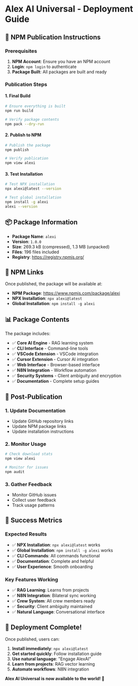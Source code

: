 # Alex AI Universal - Deployment Guide

## 🚀 NPM Publication Instructions

### Prerequisites
1. **NPM Account**: Ensure you have an NPM account
2. **Login**: `npm login` to authenticate
3. **Package Built**: All packages are built and ready

### Publication Steps

#### 1. Final Build
```bash
# Ensure everything is built
npm run build

# Verify package contents
npm pack --dry-run
```

#### 2. Publish to NPM
```bash
# Publish the package
npm publish

# Verify publication
npm view alexi
```

#### 3. Test Installation
```bash
# Test NPX installation
npx alexi@latest --version

# Test global installation
npm install -g alexi
alexi --version
```

## 📦 Package Information

- **Package Name**: `alexi`
- **Version**: `1.0.0`
- **Size**: 269.3 kB (compressed), 1.3 MB (unpacked)
- **Files**: 196 files included
- **Registry**: https://registry.npmjs.org/

## 🔗 NPM Links

Once published, the package will be available at:

- **NPM Package**: https://www.npmjs.com/package/alexi
- **NPX Installation**: `npx alexi@latest`
- **Global Installation**: `npm install -g alexi`

## 📊 Package Contents

The package includes:
- ✅ **Core AI Engine** - RAG learning system
- ✅ **CLI Interface** - Command-line tools
- ✅ **VSCode Extension** - VSCode integration
- ✅ **Cursor Extension** - Cursor AI integration
- ✅ **Web Interface** - Browser-based interface
- ✅ **N8N Integration** - Workflow automation
- ✅ **Security Systems** - Client ambiguity and encryption
- ✅ **Documentation** - Complete setup guides

## 🎯 Post-Publication

### 1. Update Documentation
- Update GitHub repository links
- Update NPM package links
- Update installation instructions

### 2. Monitor Usage
```bash
# Check download stats
npm view alexi

# Monitor for issues
npm audit
```

### 3. Gather Feedback
- Monitor GitHub issues
- Collect user feedback
- Track usage patterns

## 🚀 Success Metrics

### Expected Results
- ✅ **NPX Installation**: `npx alexi@latest` works
- ✅ **Global Installation**: `npm install -g alexi` works
- ✅ **CLI Commands**: All commands functional
- ✅ **Documentation**: Complete and helpful
- ✅ **User Experience**: Smooth onboarding

### Key Features Working
- ✅ **RAG Learning**: Learns from projects
- ✅ **N8N Integration**: Bilateral sync working
- ✅ **Crew System**: All crew members ready
- ✅ **Security**: Client ambiguity maintained
- ✅ **Natural Language**: Conversational interface

## 🎉 Deployment Complete!

Once published, users can:

1. **Install immediately**: `npx alexi@latest`
2. **Get started quickly**: Follow installation guide
3. **Use natural language**: "Engage AlexAI"
4. **Learn from projects**: RAG vector learning
5. **Automate workflows**: N8N integration

**Alex AI Universal is now available to the world! 🖖**





